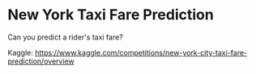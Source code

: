 # New York Taxi Fare Prediction

Can you predict a rider's taxi fare?

Kaggle: https://www.kaggle.com/competitions/new-york-city-taxi-fare-prediction/overview
